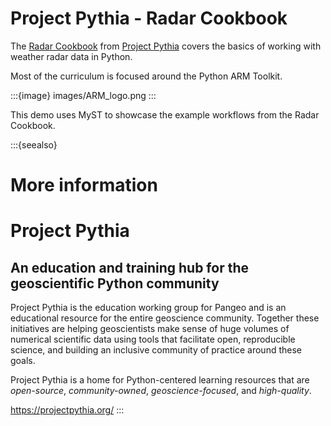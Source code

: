 # Project Pythia - Radar Cookbook


The [Radar Cookbook](https://projectpythia.org/radar-cookbook) from [Project Pythia](https://projectpythia.org/) 
 covers the basics of working with weather radar data in Python.

Most of the curriculum is focused around the Python ARM Toolkit.

:::{image} images/ARM_logo.png
:::

This demo uses MyST to showcase the example workflows from the Radar Cookbook.

:::{seealso}
# More information

# Project Pythia

## An education and training hub for the geoscientific Python community

Project Pythia is the education working group for Pangeo and is an educational resource for the entire geoscience community. Together these initiatives are helping geoscientists make sense of huge volumes of numerical scientific data using tools that facilitate open, reproducible science, and building an inclusive community of practice around these goals.

Project Pythia is a home for Python-centered learning resources that are _open-source_, _community-owned_, _geoscience-focused_, and _high-quality_.

https://projectpythia.org/
:::

